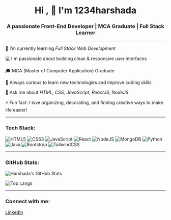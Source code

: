 <h1 align="center">Hi , 👋 I'm 1234harshada </h1>
<h3 align="center">A passionate Front-End Developer | MCA Graduate | Full Stack Learner</h3>

---

 🌱 I’m currently learning *Full Stack Web Development*

 💻 I'm passionate about building clean & responsive user interfaces

 🎓 MCA (Master of Computer Application) Graduate

 🌟 Always curious to learn new technologies and improve coding skills

💭 Ask me about *HTML, CSS, JavaScript, ReactJS, NodeJS*

 ⚡ Fun fact: I love organizing, decorating, and finding creative ways to make life easier!

---

###  Tech Stack:

![HTML5](https://img.shields.io/badge/html5-%23E34F26.svg?style=for-the-badge&logo=html5&logoColor=white)
![CSS3](https://img.shields.io/badge/css3-%231572B6.svg?style=for-the-badge&logo=css3&logoColor=white)
![JavaScript](https://img.shields.io/badge/javascript-%23323330.svg?style=for-the-badge&logo=javascript&logoColor=%23F7DF1E)
![React](https://img.shields.io/badge/react-%2320232a.svg?style=for-the-badge&logo=react&logoColor=%2361DAFB)
![NodeJS](https://img.shields.io/badge/node.js-6DA55F?style=for-the-badge&logo=node.js&logoColor=white)
![MongoDB](https://img.shields.io/badge/mongodb-%234ea94b.svg?style=for-the-badge&logo=mongodb&logoColor=white)
![Python](https://img.shields.io/badge/python-3776AB.svg?style=for-the-badge&logo=python&logoColor=white)
![Java](https://img.shields.io/badge/Java-ED8B00?style=for-the-badge&logo=java&logoColor=white)
![Bootstrap](https://img.shields.io/badge/bootstrap-%23563d7c.svg?style=for-the-badge&logo=bootstrap&logoColor=white)
![TailwindCSS](https://img.shields.io/badge/tailwindcss-%2338B2AC.svg?style=for-the-badge&logo=tailwind-css&logoColor=white)

---

###  GitHub Stats:

![Harshada's GitHub Stats](https://github-readme-stats.vercel.app/api?username=1234harshada&show_icons=true&theme=radical)

![Top Langs](https://github-readme-stats.vercel.app/api/top-langs/?username=1234harshada&layout=compact&theme=radical)

---

###  Connect with me:
 [LinkedIn](https://www.linkedin.com/in/harshada-rundhey-285bba285)
